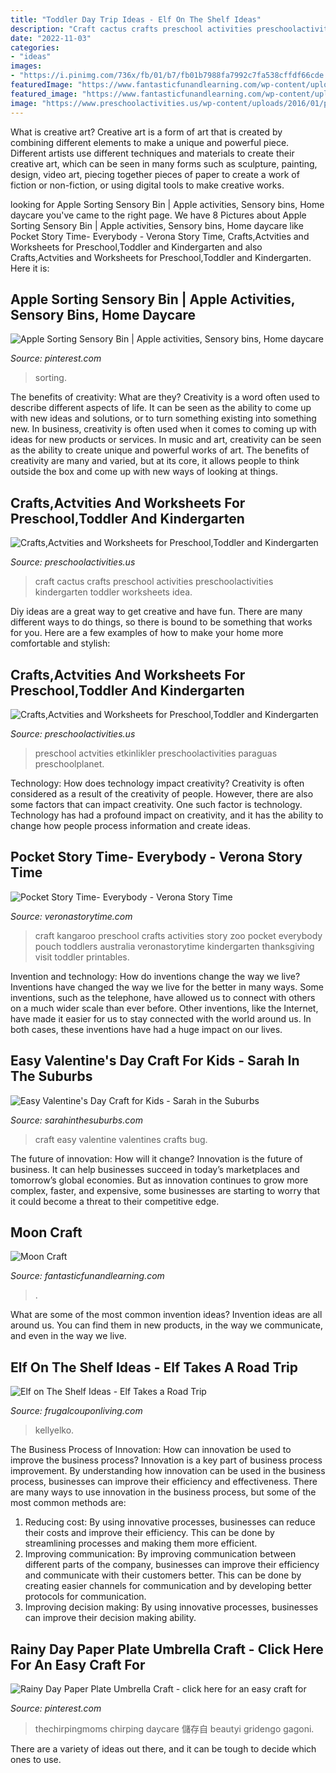 ```yaml
---
title: "Toddler Day Trip Ideas - Elf On The Shelf Ideas"
description: "Craft cactus crafts preschool activities preschoolactivities kindergarten toddler worksheets idea"
date: "2022-11-03"
categories:
- "ideas"
images:
- "https://i.pinimg.com/736x/fb/01/b7/fb01b7988fa7992c7fa538cffdf66cde.jpg"
featuredImage: "https://www.fantasticfunandlearning.com/wp-content/uploads/2013/01/Moon-Craft.jpg"
featured_image: "https://www.fantasticfunandlearning.com/wp-content/uploads/2013/01/Moon-Craft.jpg"
image: "https://www.preschoolactivities.us/wp-content/uploads/2016/01/paper-plate-umbrella-craft.jpg"
---
```



What is creative art?
Creative art is a form of art that is created by combining different elements to make a unique and powerful piece. Different artists use different techniques and materials to create their creative art, which can be seen in many forms such as sculpture, painting, design, video art, piecing together pieces of paper to create a work of fiction or non-fiction, or using digital tools to make creative works.

	

		
looking for Apple Sorting Sensory Bin | Apple activities, Sensory bins, Home daycare you've came to the right page. We have 8 Pictures about Apple Sorting Sensory Bin | Apple activities, Sensory bins, Home daycare like Pocket Story Time- Everybody - Verona Story Time, Crafts,Actvities and Worksheets for Preschool,Toddler and Kindergarten and also Crafts,Actvities and Worksheets for Preschool,Toddler and Kindergarten. Here it is:
		
    
## Apple Sorting Sensory Bin | Apple Activities, Sensory Bins, Home Daycare

<img loading=lazy src="https://i.pinimg.com/736x/dc/ae/db/dcaedb14364d819bd4eba48f1ecd5e7f.jpg" onerror="this.onerror=null;this.src='https://tse1.mm.bing.net/th?id=OIP.38K44aofVMEIYLn-FhD3ZgHaJ4&amp;pid=15.1';" alt="Apple Sorting Sensory Bin | Apple activities, Sensory bins, Home daycare">

_Source: pinterest.com_

>sorting. 

	

The benefits of creativity: What are they?
Creativity is a word often used to describe different aspects of life. It can be seen as the ability to come up with new ideas and solutions, or to turn something existing into something new. In business, creativity is often used when it comes to coming up with ideas for new products or services. In music and art, creativity can be seen as the ability to create unique and powerful works of art. The benefits of creativity are many and varied, but at its core, it allows people to think outside the box and come up with new ways of looking at things.

    
## Crafts,Actvities And Worksheets For Preschool,Toddler And Kindergarten

<img loading=lazy src="http://www.preschoolactivities.us/wp-content/uploads/2018/02/cactus-craft.jpg" onerror="this.onerror=null;this.src='https://tse2.mm.bing.net/th?id=OIP.ztVPkn1BA0RYH5fUdHr5YwHaHa&amp;pid=15.1';" alt="Crafts,Actvities and Worksheets for Preschool,Toddler and Kindergarten">

_Source: preschoolactivities.us_

>craft cactus crafts preschool activities preschoolactivities kindergarten toddler worksheets idea. 

	

Diy ideas are a great way to get creative and have fun. There are many different ways to do things, so there is bound to be something that works for you. Here are a few examples of how to make your home more comfortable and stylish: 

    
## Crafts,Actvities And Worksheets For Preschool,Toddler And Kindergarten

<img loading=lazy src="https://www.preschoolactivities.us/wp-content/uploads/2016/01/paper-plate-umbrella-craft.jpg" onerror="this.onerror=null;this.src='https://tse1.mm.bing.net/th?id=OIP.zV9BZINDvDLTl90OrBRnngHaJ4&amp;pid=15.1';" alt="Crafts,Actvities and Worksheets for Preschool,Toddler and Kindergarten">

_Source: preschoolactivities.us_

>preschool actvities etkinlikler preschoolactivities paraguas preschoolplanet. 

	

Technology: How does technology impact creativity?
Creativity is often considered as a result of the creativity of people. However, there are also some factors that can impact creativity. One such factor is technology. Technology has had a profound impact on creativity, and it has the ability to change how people process information and create ideas.

    
## Pocket Story Time- Everybody - Verona Story Time

<img loading=lazy src="http://veronastorytime.com/wp-content/uploads/2015/10/IMG_1459.jpg" onerror="this.onerror=null;this.src='https://tse1.mm.bing.net/th?id=OIP.CAmlnGvEH2T8VOISJRSphQHaJ4&amp;pid=15.1';" alt="Pocket Story Time- Everybody - Verona Story Time">

_Source: veronastorytime.com_

>craft kangaroo preschool crafts activities story zoo pocket everybody pouch toddlers australia veronastorytime kindergarten thanksgiving visit toddler printables. 

	

Invention and technology: How do inventions change the way we live?
Inventions have changed the way we live for the better in many ways. Some inventions, such as the telephone, have allowed us to connect with others on a much wider scale than ever before. Other inventions, like the Internet, have made it easier for us to stay connected with the world around us. In both cases, these inventions have had a huge impact on our lives.

    
## Easy Valentine&#039;s Day Craft For Kids - Sarah In The Suburbs

<img loading=lazy src="https://www.sarahinthesuburbs.com/wp-content/uploads/2016/01/Easy-Valentines-Day-Craft-for-Kids-646x969.jpg" onerror="this.onerror=null;this.src='https://tse1.mm.bing.net/th?id=OIP.W_tla3vHX8R1YfaFaUYD4gHaLH&amp;pid=15.1';" alt="Easy Valentine&#039;s Day Craft for Kids - Sarah in the Suburbs">

_Source: sarahinthesuburbs.com_

>craft easy valentine valentines crafts bug. 

	

The future of innovation: How will it change?
Innovation is the future of business. It can help businesses succeed in today’s marketplaces and tomorrow’s global economies. But as innovation continues to grow more complex, faster, and expensive, some businesses are starting to worry that it could become a threat to their competitive edge.

    
## Moon Craft

<img loading=lazy src="https://www.fantasticfunandlearning.com/wp-content/uploads/2013/01/Moon-Craft.jpg" onerror="this.onerror=null;this.src='https://tse4.mm.bing.net/th?id=OIP.ojST23pS-7LdR3dyrDdqswHaKQ&amp;pid=15.1';" alt="Moon Craft">

_Source: fantasticfunandlearning.com_

>. 

	

What are some of the most common invention ideas?
Invention ideas are all around us. You can find them in new products, in the way we communicate, and even in the way we live.

    
## Elf On The Shelf Ideas - Elf Takes A Road Trip

<img loading=lazy src="https://www.frugalcouponliving.com/wp-content/uploads/2013/11/elf-on-the-shelf-ideas-traffic-frugal-coupon-living.jpg" onerror="this.onerror=null;this.src='https://tse4.mm.bing.net/th?id=OIP.1IrDiDhNEyjuOvgzc6NBLQHaLH&amp;pid=15.1';" alt="Elf on The Shelf Ideas - Elf Takes a Road Trip">

_Source: frugalcouponliving.com_

>kellyelko. 

	

The Business Process of Innovation: How can innovation be used to improve the business process?
Innovation is a key part of business process improvement. By understanding how innovation can be used in the business process, businesses can improve their efficiency and effectiveness. There are many ways to use innovation in the business process, but some of the most common methods are: 
1) Reducing cost: By using innovative processes, businesses can reduce their costs and improve their efficiency. This can be done by streamlining processes and making them more efficient. 
2) Improving communication: By improving communication between different parts of the company, businesses can improve their efficiency and communicate with their customers better. This can be done by creating easier channels for communication and by developing better protocols for communication. 
3) Improving decision making: By using innovative processes, businesses can improve their decision making ability.

    
## Rainy Day Paper Plate Umbrella Craft - Click Here For An Easy Craft For

<img loading=lazy src="https://i.pinimg.com/736x/fb/01/b7/fb01b7988fa7992c7fa538cffdf66cde.jpg" onerror="this.onerror=null;this.src='https://tse2.mm.bing.net/th?id=OIP.7n2y_BeFcTgEqNEnsudc5wHaLG&amp;pid=15.1';" alt="Rainy Day Paper Plate Umbrella Craft - click here for an easy craft for">

_Source: pinterest.com_

>thechirpingmoms chirping daycare 儲存自 beautyi gridengo gagoni. 

	

There are a variety of ideas out there, and it can be tough to decide which ones to use.

